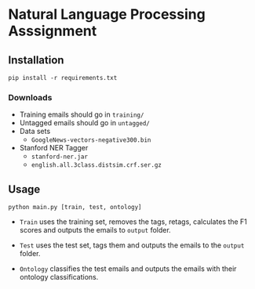 # Natural Language Processing Asssignment

## Installation

`pip install -r requirements.txt`

### Downloads

- Training emails should go in  `training/`
- Untagged emails should go in  `untagged/`
- Data sets
  -  `GoogleNews-vectors-negative300.bin` 
- Stanford NER Tagger
  - `stanford-ner.jar`
  - `english.all.3class.distsim.crf.ser.gz`

## Usage

```
python main.py [train, test, ontology]
```

- `Train` uses the training set, removes the tags, retags, calculates the F1 scores and outputs the emails to `output` folder.

- `Test` uses the test set, tags them and outputs the emails to the `output` folder.

- `Ontology` classifies the test emails and outputs the emails with their ontology classifications.